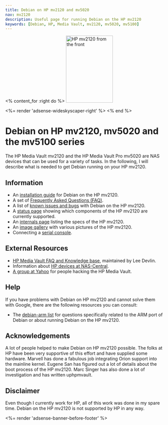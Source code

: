 ```yaml
---
title: Debian on HP mv2120 and mv5020
nav: mv2120
description: Useful page for running Debian on the HP mv2120
keywords: [Debian, HP, Media Vault, mv2120, mv5020, mv5100]
---
```


<% content_for :right do %>
<img src = "images/r_mv2120_front.jpg" class="border" alt="HP mv2120 from the front" width="148" height="212" />

<%= render 'adsense-wideskyscaper-right' %>
<% end %>

<h1>Debian on HP mv2120, mv5020 and the mv5100 series</h1>

The HP Media Vault mv2120 and the HP Media Vault Pro mv5020 are NAS devices
that can be used for a variety of tasks.  In the following, I will describe
what is needed to get Debian running on your HP mv2120.

<h2>Information</h2>

<ul>

<li>An <a href = "install">installation guide</a> for Debian on the HP
mv2120.</li>

<li>A set of <a href = "faq">Frequently Asked Questions (FAQ)</a>.</li>

<li>A list of <a href = "known-issues">known issues and bugs</a> with
Debian on the HP mv2120.</li>

<li>A <a href = "status">status page</a> showing which components of the HP
mv2120 are currently supported.</li>

<li>An <a href = "specs">internals page</a> listing the specs of the HP
mv2120.</li>

<li>An <a href = "gallery">image gallery</a> with various pictures of the
HP mv2120.</li>

<li>Connecting a <a href = "serial">serial console</a>.</li>

</ul>

<h2>External Resources</h2>

<ul>

<li><a href = "http://www.k0lee.com/hpmediavault/index.html">HP Media Vault
FAQ and Knowledge base</a>, maintained by Lee Devlin.</li>

<li>Information about <a href = "http://hp.nas-central.org/">HP devices at
NAS-Central</a>.</li>

<li><a href = "http://tech.groups.yahoo.com/group/hackingthemediavault/">A
group at Yahoo</a> for people hacking the HP Media Vault.</li>

</ul>

<h2>Help</h2>

If you have problems with Debian on HP mv2120 and cannot solve them with
Google, there are the following resources you can consult:

<ul>

<li>The <a href = "http://lists.debian.org/debian-arm/">debian-arm list</a>
for questions specifically related to the ARM port of Debian or about
running Debian on the HP mv2120.</li>

</ul>

<h2>Acknowledgements</h2>

A lot of people helped to make Debian on HP mv2120 possible.  The folks at
HP have been very supportive of this effort and have supplied some
hardware.  Marvell has done a fabulous job integrating Orion support into
the mainline kernel.  Eugene San has figured out a lot of details about the
boot process of the HP mv2120.  Marc Singer has also done a lot of
investigation and has written uphpmvault.

<h2>Disclaimer</h2>

Even though I currently work for HP, all of this work was done in my spare
time.  Debian on the HP mv2120 is not supported by HP in any way.

<div class="bbf">
<%= render 'adsense-banner-before-footer' %>
</div>

